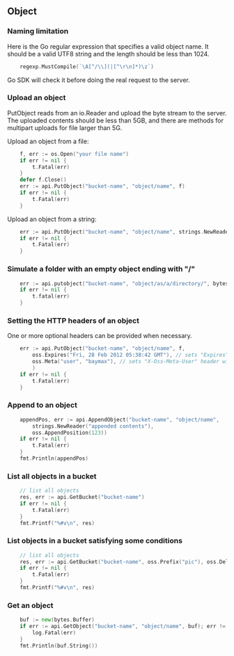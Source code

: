Object
------

### Naming limitation

Here is the Go regular expression that specifies a valid object name. It should
be a valid UTF8 string and the length should be less than 1024.

```go
	regexp.MustCompile(`\A[^/\\](|[^\r\n]*)\z`)
```

Go SDK will check it before doing the real request to the server.

### Upload an object

PutObject reads from an io.Reader and upload the byte stream to the server. The
uploaded contents should be less than 5GB, and there are methods for multipart
uploads for file larger than 5G.

Upload an object from a file:

```go
	f, err := os.Open("your file name")
	if err != nil {
		t.Fatal(err)
	}
	defer f.Close()
	err := api.PutObject("bucket-name", "object/name", f)
	if err != nil {
		t.Fatal(err)
	}
```

Upload an object from a string:

```go
	err := api.PutObject("bucket-name", "object/name", strings.NewReader("your string"))
	if err != nil {
		t.Fatal(err)
	}
```

### Simulate a folder with an empty object ending with "/"

```go
	err := api.putobject("bucket-name", "object/as/a/directory/", bytes.newreader(nil))
	if err != nil {
		t.fatal(err)
	}
```

### Setting the HTTP headers of an object

One or more optional headers can be provided when necessary.

```go
	err := api.PutObject("bucket-name", "object/name", f,
		oss.Expires("Fri, 28 Feb 2012 05:38:42 GMT"), // sets "Expires" header
		oss.Meta("user", "baymax"), // sets "X-Oss-Meta-User" header with value "baymax"
		)
	if err != nil {
		t.Fatal(err)
	}
```

### Append to an object

```go
	appendPos, err := api.AppendObject("bucket-name", "object/name",
		strings.NewReader("appended contents"),
		oss.AppendPosition(123))
	if err != nil {
		t.Fatal(err)
	}
	fmt.Println(appendPos)
```

### List all objects in a bucket

```go
	// list all objects
	res, err := api.GetBucket("bucket-name")
	if err != nil {
		t.Fatal(err)
	}
	fmt.Printf("%#v\n", res)
```

### List objects in a bucket satisfying some conditions

```go
	// list all objects
	res, err := api.GetBucket("bucket-name", oss.Prefix("pic"), oss.Delimiter("/"))
	if err != nil {
		t.Fatal(err)
	}
	fmt.Printf("%#v\n", res)
```

### Get an object

```go
	buf := new(bytes.Buffer)
	if err := api.GetObject("bucket-name", "object/name", buf); err != nil {
		log.Fatal(err)
	}
	fmt.Println(buf.String())
```
